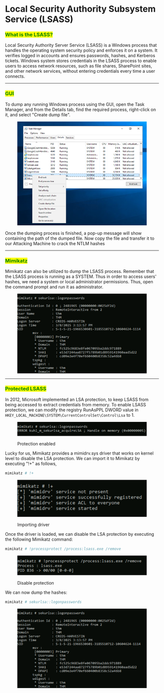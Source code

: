 # Local Security Authority Subsystem Service (LSASS)

### <mark style="color:green;">What is the LSASS?</mark>

Local Security Authority Server Service (LSASS) is a Windows process that handles the operating system security policy and enforces it on a system. It verifies logged in accounts and ensures passwords, hashes, and Kerberos tickets. Windows system stores credentials in the LSASS process to enable users to access network resources, such as file shares, SharePoint sites, and other network services, without entering credentials every time a user connects.

***

### <mark style="color:green;">GUI</mark>

To dump any running Windows process using the GUI, open the Task Manager, and from the Details tab, find the required process, right-click on it, and select "Create dump file".

<figure><img src="../../../.gitbook/assets/image (167).png" alt=""><figcaption></figcaption></figure>

Once the dumping process is finished, a pop-up message will show containing the path of the dumped file. Now copy the file and transfer it to our Attacking Machine to crack the NTLM hashes

***

### <mark style="color:green;">Mimikatz</mark>

Mimikatz can also be utilized to dump the LSASS process. Remember that the LSASS process is running as a SYSTEM. Thus in order to access users' hashes, we need a system or local administrator permissions. Thus, open the command prompt and run it as administrator.

<figure><img src="../../../.gitbook/assets/image (173).png" alt=""><figcaption></figcaption></figure>

***

### <mark style="color:green;">Protected LSASS</mark>

In 2012, Microsoft implemented an LSA protection, to keep LSASS from being accessed to extract credentials from memory. To enable LSASS protection, we can modify the registry RunAsPPL DWORD value in `HKEY_LOCAL_MACHINE\SYSTEM\CurrentControlSet\Control\Lsa` to 1.

<figure><img src="../../../.gitbook/assets/image (169).png" alt=""><figcaption><p>Protection enabled</p></figcaption></figure>

Lucky for us, Mimikatz provides a mimidrv.sys driver that works on kernel level to disable the LSA protection. We can import it to Mimikatz by executing "!+" as follows,

```powershell
mimikatz # !+
```

<figure><img src="../../../.gitbook/assets/image (170).png" alt=""><figcaption><p>Importing driver</p></figcaption></figure>

Once the driver is loaded, we can disable the LSA protection by executing the following Mimikatz command:

```powershell
mimikatz # !processprotect /process:lsass.exe /remove
```

<figure><img src="../../../.gitbook/assets/image (171).png" alt=""><figcaption><p>Disable protection</p></figcaption></figure>

We can now dump the hashes:

```powershell
mimikatz # sekurlsa::logonpasswords
```

<figure><img src="../../../.gitbook/assets/image (172).png" alt=""><figcaption></figcaption></figure>
